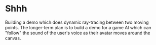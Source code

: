 # Shhh
Building a demo which does dynamic ray-tracing between two moving points. The longer-term plan is to build a demo for a game AI which can "follow" the sound of the user's voice as their avatar moves around the canvas.
